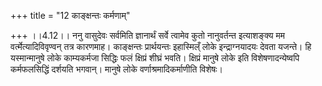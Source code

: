 +++
title = "12 काङ्क्षन्तः कर्मणाम्"

+++
।।4.12।। ननु वासुदेवः सर्वमिति ज्ञानार्थं सर्वे त्वामेव कुतो नानुवर्तन्त
इत्याशङ्क्य मम वर्त्मेत्यादिविवृण्वन् तत्र कारणमाह। काङ्क्षन्तः
प्रार्थयन्तः इहास्मिल्ँ लोके इन्द्राग्नयादयः देवता यजन्ते। हि
यस्मान्मानुषे लोके काम्यकर्मजा सिद्धिः फलं क्षिप्रं शीघ्रं भवति।
क्षिप्रं मानुषे लोके इति विशेषणादन्येष्वपि कर्मफलसिद्धिं दर्शयति भगवान्।
मानुषे लोके वर्णाश्रमादिकर्माणीति विशेषः।
